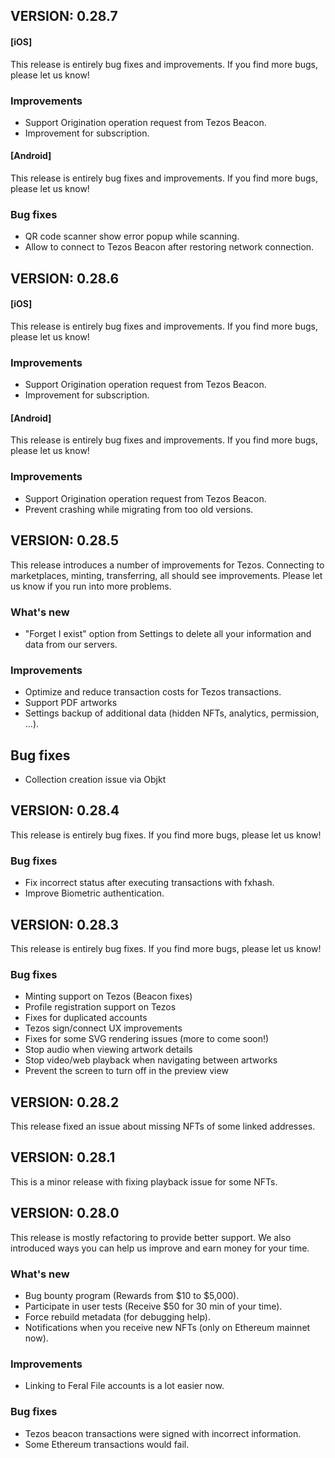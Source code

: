 ## VERSION: 0.28.7
#### [iOS]
This release is entirely bug fixes and improvements. If you find more bugs, please let us know! 

### Improvements
- Support Origination operation request from Tezos Beacon.
- Improvement for subscription.

#### [Android]
This release is entirely bug fixes and improvements. If you find more bugs, please let us know! 

### Bug fixes
- QR code scanner show error popup while scanning.
- Allow to connect to Tezos Beacon after restoring network connection.


## VERSION: 0.28.6
#### [iOS]
This release is entirely bug fixes and improvements. If you find more bugs, please let us know! 

### Improvements
- Support Origination operation request from Tezos Beacon.
- Improvement for subscription.

#### [Android]
This release is entirely bug fixes and improvements. If you find more bugs, please let us know! 

### Improvements
- Support Origination operation request from Tezos Beacon.
- Prevent crashing while migrating from too old versions.

## VERSION: 0.28.5
This release introduces a number of improvements for Tezos. Connecting to marketplaces, minting, transferring, all should see improvements. Please let us know if you run into more problems. 

### What's new
- "Forget I exist" option from Settings to delete all your information and data from our servers. 

### Improvements
- Optimize and reduce transaction costs for Tezos transactions.
- Support PDF artworks
- Settings backup of additional data (hidden NFTs, analytics, permission, ...).

## Bug fixes
- Collection creation issue via Objkt

## VERSION: 0.28.4
This release is entirely bug fixes. If you find more bugs, please let us know! 

### Bug fixes
- Fix incorrect status after executing transactions with fxhash.
- Improve Biometric authentication.

## VERSION: 0.28.3
This release is entirely bug fixes. If you find more bugs, please let us know! 

### Bug fixes
- Minting support on Tezos (Beacon fixes)
- Profile registration support on Tezos 
- Fixes for duplicated accounts
- Tezos sign/connect UX improvements
- Fixes for some SVG rendering issues (more to come soon!)
- Stop audio when viewing artwork details
- Stop video/web playback when navigating between artworks
- Prevent the screen to turn off in the preview view

## VERSION: 0.28.2
This release fixed an issue about missing NFTs of some linked addresses.

## VERSION: 0.28.1
This is a minor release with fixing playback issue for some NFTs.

## VERSION: 0.28.0
This release is mostly refactoring to provide better support. We also introduced ways you can help us improve and earn money for your time.

### What's new
- Bug bounty program (Rewards from $10 to $5,000).
- Participate in user tests (Receive $50 for 30 min of your time).
- Force rebuild metadata (for debugging help).
- Notifications when you receive new NFTs (only on Ethereum mainnet now).

### Improvements
- Linking to Feral File accounts is a lot easier now. 

### Bug fixes
- Tezos beacon transactions were signed with incorrect information.
- Some Ethereum transactions would fail.


